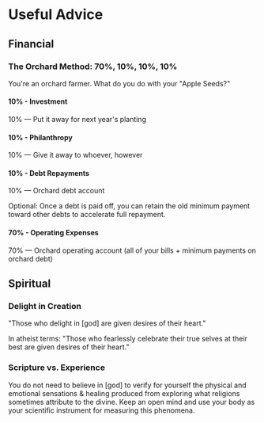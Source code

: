 # Useful Advice

## Financial

### The Orchard Method: 70%, 10%, 10%, 10%
You're an orchard farmer. What do you do with your "Apple Seeds?"

#### 10% - Investment
10% — Put it away for next year's planting

#### 10% - Philanthropy
10% — Give it away to whoever, however

#### 10% - Debt Repayments
10% — Orchard debt account

Optional: Once a debt is paid off, you can retain the old minimum payment toward other debts to accelerate full repayment.

#### 70% - Operating Expenses
70% — Orchard operating account (all of your bills + minimum payments on orchard debt)

## Spiritual

### Delight in Creation
"Those who delight in [god] are given desires of their heart."

In atheist terms:
"Those who fearlessly celebrate their true selves at their best are given desires of their heart."

### Scripture vs. Experience

You do not need to believe in [god] to verify for yourself the physical and emotional sensations & healing produced from exploring what religions sometimes attribute to the divine. Keep an open mind and use your body as your scientific instrument for measuring this phenomena.
